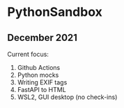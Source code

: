 # PythonSandbox

## December 2021   
Current focus:  
1. Github Actions  
1. Python mocks
2. Writing EXIF tags
3. FastAPI to HTML
4. WSL2, GUI desktop (no check-ins)
